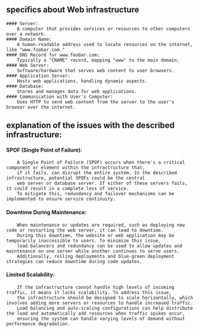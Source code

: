 ## specifics about Web infrastructure
    #### Server:
        A computer that provides services or resources to other computers over a network.
    #### Domain Name:
        A human-readable address used to locate resources on the internet, like "www.foobar.com."
    #### DNS Record for www.foobar.com:
        Typically a "CNAME" record, mapping "www" to the main domain.
    #### Web Server:
        Software/hardware that serves web content to user browsers.
    #### Application Server:
        Hosts web applications, handling dynamic aspects.
    #### Database:
        Stores and manages data for web applications.
    #### Communication with User's Computer:
        Uses HTTP to send web content from the server to the user's browser over the internet.
## explanation of the issues with the described infrastructure:

#### SPOF (Single Point of Failure):
        A Single Point of Failure (SPOF) occurs when there's a critical component or element within the infrastructure that,
        if it fails, can disrupt the entire system. In the described infrastructure, potential SPOFs could be the central 
        web server or database server. If either of these servers fails, it could result in a complete loss of service.
        To mitigate this, redundancy and failover mechanisms can be implemented to ensure service continuity.
        
#### Downtime During Maintenance:
        When maintenance or updates are required, such as deploying new code or restarting the web server, it can lead to downtime.
        During this downtime, the website or web application may be temporarily inaccessible to users. To minimize this issue,
        load balancers and redundancy can be used to allow updates and maintenance on one server while another continues to serve users.
        Additionally, rolling deployments and blue-green deployment strategies can reduce downtime during code updates.
        
#### Limited Scalability:
        If the infrastructure cannot handle high levels of incoming traffic, it means it lacks scalability. To address this issue,
        the infrastructure should be designed to scale horizontally, which involves adding more servers or resources to handle increased traffic.
        Load balancing and auto-scaling configurations can help distribute the load and automatically add resources when traffic spikes occur,
        ensuring the system can handle varying levels of demand without performance degradation.
        
